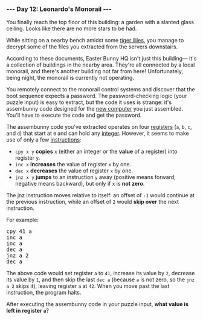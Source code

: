 ### --- Day 12: Leonardo's Monorail ---

You finally reach the top floor of this building: a garden with a slanted 
glass ceiling. Looks like there are no more stars to be had.

While sitting on a nearby bench amidst some [tiger lilies](https://www.google.com/search?q=tiger+lilies&tbm=isch), you manage to 
decrypt some of the files you extracted from the servers downstairs.

According to these documents, Easter Bunny HQ isn't just this building⁠—
it's a collection of buildings in the nearby area. They're all connected by 
a local monorail, and there's another building not far from here! 
Unfortunately, being night, the monorail is currently not operating.

You remotely connect to the monorail control systems and discover that the 
boot sequence expects a password. The password-checking logic (your puzzle 
input) is easy to extract, but the code it uses is strange: it's assembunny 
code designed for the [new computer](https://adventofcode.com/2016/day/11) you just assembled. You'll have to 
execute the code and get the password.

The assembunny code you've extracted operates on four [registers](https://en.wikipedia.org/wiki/Processor_register) (`a`, `b`, `c`, 
and `d`) that start at `0` and can hold any [integer](https://en.wikipedia.org/wiki/Integer). However, it seems to make 
use of only a few [instructions](https://en.wikipedia.org/wiki/Instruction_set):

- `cpy x y` **copies** `x` (either an integer or the **value** of a register) into 
register `y`.
- `inc x` **increases** the value of register `x` by one.
- `dec x` **decreases** the value of register `x` by one.
- `jnz x y` **jumps** to an instruction `y` away (positive means forward; 
negative means backward), but only if `x` is **not zero**.

The jnz instruction moves relative to itself: an offset of `-1` would 
continue at the previous instruction, while an offset of `2` would **skip over** 
the next instruction.

For example:
<pre>
cpy 41 a
inc a
inc a
dec a
jnz a 2
dec a
</pre>

The above code would set register `a` to `41`, increase its value by `2`, 
decrease its value by `1`, and then skip the last `dec a` (because `a` is not 
zero, so the `jnz a 2` skips it), leaving register `a` at `42`. When you move 
past the last instruction, the program halts.

After executing the assembunny code in your puzzle input, **what value is 
left in register `a`**?
